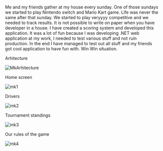 Me and my friends gather at my house every sunday. One of those sundays we started to play Nintendo switch and Mario Kart game. 
Life was never the same after that sunday. We started to play veryyyy competitive and we needed to track results.
It is not possible to write on paper when you have developer in a house.
I have created a scoring system and developed this application. 
It was a lot of fun because I was developing .NET web application at my work, I needed to test various stuff and not ruin production.
In the end I have managed to test out all stuff and my friends got cool application to have fun with. Win Win situation.

Arhitecture

![MkArhitecture](https://user-images.githubusercontent.com/28594128/110245406-3d305680-7f63-11eb-9fa5-4b722a421eb3.jpg)

Home screen

![mk1](https://user-images.githubusercontent.com/28594128/110245431-681aaa80-7f63-11eb-8ee2-7bbb9edb79d8.png)

Drivers

![mk2](https://user-images.githubusercontent.com/28594128/110245452-723ca900-7f63-11eb-801c-df5625b216c5.png)

Tournament standings

![mk3](https://user-images.githubusercontent.com/28594128/110245457-7a94e400-7f63-11eb-8849-45ff41103c8d.png)

Our rules of the game

![mk4](https://user-images.githubusercontent.com/28594128/110245463-82548880-7f63-11eb-9a33-7067fde74aa0.png)

